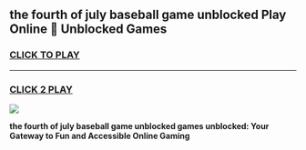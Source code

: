 
## the fourth of july baseball game unblocked Play Online 👋 Unblocked Games
<h3>
<a href="https://premium.freeplayer.one?title=the_fourth_of_july_baseball_game_unblocked&ref=19F">CLICK TO PLAY</a></h3>
<hr>

<h3>
<a href="https://premium.freeplayer.one?title=the_fourth_of_july_baseball_game_unblocked&ref=19F">CLICK 2 PLAY</a>
  
</h3>

<a href="https://premium.freeplayer.one?title=the_fourth_of_july_baseball_game_unblocked&ref=19F"><img src="https://clearcache.store/games.png"></a>


**the fourth of july baseball game unblocked games unblocked: Your Gateway to Fun and Accessible Online Gaming**
